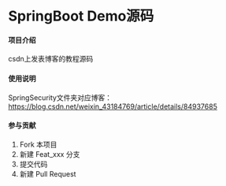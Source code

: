 # SpringBoot Demo源码

#### 项目介绍
csdn上发表博客的教程源码

#### 使用说明
SpringSecurity文件夹对应博客：https://blog.csdn.net/weixin_43184769/article/details/84937685

#### 参与贡献

1. Fork 本项目
2. 新建 Feat_xxx 分支
3. 提交代码
4. 新建 Pull Request
